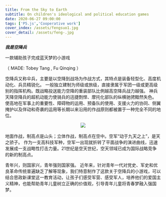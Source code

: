 ```yaml
---
title: From the Sky to Earth
subtitle: On children's ideological and political education games
date: 2020-06-27 09:00:00
tags: ['P5.js','Cooperative work']
cover_index: /assets/fengsuo1.jpg
cover_detail: /assets/feng-.jpg
---
```

***我是空降兵***

一款辅助孩子完成蓝天梦的小游戏

（ MADE: Tobey Tang , Fu Qinqing ）


空降兵又称伞兵，主要是以空降到战场为作战方式，其特点是装备轻型化、高度机动化、兵员精锐化。
一般独立建制为师级或旅级，直接隶属于军团一级或更高级别的指挥机构。既战略投送能力空降的重装部队比例越高空降兵战力越强。
神兵天降空降兵的超机动能力使骑兵的迅捷剽悍、摩托化部队的纵横驰骋黯然失色。
使高地在军事上的重要性、障碍物的运用、预备队的使用、支援火力的协同、侧翼掩护以及佯动和奇袭的运用等长期以来沿用的作战原则都被置于一种完全不同的地位。

<div  align="center">
<img src="/assets/timg1.jpg">
</div>
<br>
地面作战，制高点是山头；立体作战，制高点在空中。空军“动于九天之上”，是天之骄子。
作为一支高科技军种，空军一出现就折转了平面战争的演进曲线，迅速发展成一支战略性打击力量。21世纪是空天世纪，空天领域已成为国际战略竞争的新的制高点。  

青年兴，则国家兴，青年强则国家强。
近年来，针对青年一代对党史、军史和优良革命传统普遍缺乏了解等现象，我们特意制作了这款关于空降兵的小游戏，可以结合思政新课堂这一教育活动，让孩子们感受军营、感受军人，培养他们的爱国主义精神，也能帮助青年儿童树立正确的价值观，引导青年儿童将青春梦融入强国梦。